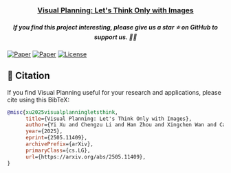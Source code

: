 <h3 align="center">
  <a href="https://arxiv.org/abs/2505.11409">
    Visual Planning: Let's Think Only with Images
  </a>
</h3>
<h5 align="center"> If you find this project interesting, please give us a star ⭐ on GitHub to support us. 🙏🙏 </h2>


[![Paper](https://img.shields.io/badge/Paper-arXiv-b5212f.svg?logo=arxiv)](https://arxiv.org/abs/2505.11409)
[![Paper](https://img.shields.io/badge/Paper-Hugging%20Face-yellow?logo=huggingface)](https://huggingface.co/papers/2505.11409)
[![License](https://img.shields.io/badge/LICENSE-MIT-green.svg)](https://opensource.org/licenses/MIT)


## 📑 Citation

If you find Visual Planning useful for your research and applications, please cite using this BibTeX:

```bibtex
@misc{xu2025visualplanningletsthink,
      title={Visual Planning: Let's Think Only with Images}, 
      author={Yi Xu and Chengzu Li and Han Zhou and Xingchen Wan and Caiqi Zhang and Anna Korhonen and Ivan Vulić},
      year={2025},
      eprint={2505.11409},
      archivePrefix={arXiv},
      primaryClass={cs.LG},
      url={https://arxiv.org/abs/2505.11409}, 
}
```